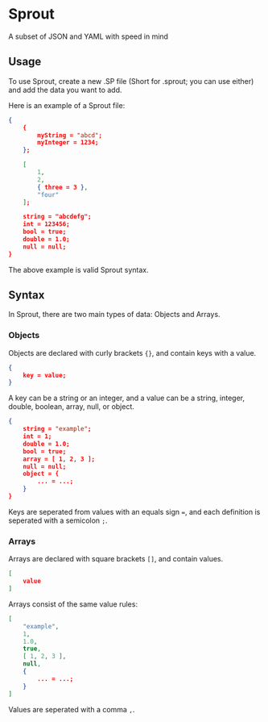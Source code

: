 # Sprout
A subset of JSON and YAML with speed in mind

## Usage

To use Sprout, create a new .SP file (Short for .sprout; you can use either) and add the data you want to add.

Here is an example of a Sprout file:

```json
{
    {
        myString = "abcd";
        myInteger = 1234;
    };

    [
        1,
        2,
        { three = 3 },
        "four"
    ];

    string = "abcdefg";
    int = 123456;
    bool = true;
    double = 1.0;
    null = null;
}
```

The above example is valid Sprout syntax.

## Syntax

In Sprout, there are two main types of data: Objects and Arrays.

### Objects

Objects are declared with curly brackets `{}`, and contain keys with a value.

```json
{
    key = value;
}
```

A key can be a string or an integer, and a value can be a string, integer, double, boolean, array, null, or object.

```json
{
    string = "example";
    int = 1;
    double = 1.0;
    bool = true;
    array = [ 1, 2, 3 ];
    null = null;
    object = {
        ... = ...;
    }
}
```

Keys are seperated from values with an equals sign `=`, and each definition is seperated with a semicolon `;`.

### Arrays

Arrays are declared with square brackets `[]`, and contain values.

```json
[
    value
]
```

Arrays consist of the same value rules:

```json
[
    "example",
    1,
    1.0,
    true,
    [ 1, 2, 3 ],
    null,
    {
        ... = ...;
    }
]
```

Values are seperated with a comma `,`.
